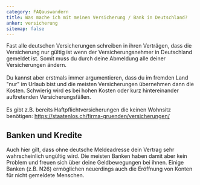 ```yaml
---
category: FAQauswandern
title: Was mache ich mit meinen Versicherung / Bank in Deutschland?
anker: versicherung
sitemap: false
---
```


Fast alle deutschen Versicherungen schreiben in ihren Verträgen, dass die Versicherung nur gültig ist wenn der Versicherungsnehmer in Deutschland gemeldet ist. Somit muss du durch deine Abmeldung alle deiner Versicherungen ändern.
<br><br>
Du kannst aber erstmals immer argumentieren, dass du im fremden Land "nur" im Urlaub bist und die meisten Versicherungen übernehmen dann die Kosten. Schwierig wird es bei hohen Kosten oder kurz hintereinander auftretenden Versicherungsfällen.
<br><br>
Es gibt z.B. bereits Haftpflichtversicherungen die keinen Wohnsitz benötigen: <a href="https://staatenlos.ch/firma-gruenden/versicherungen/#aff=TurtleTrafo&cam=CAMPAIGNKEY">https://staatenlos.ch/firma-gruenden/versicherungen/</a><br>

<h2>Banken und Kredite</h2>
Auch hier gilt, dass ohne deutsche Meldeadresse dein Vertrag sehr wahrscheinlich ungültig wird. Die meisten Banken haben damit aber kein Problem und freuen sich über deine Geldbewegungen bei ihnen. Einige Banken (z.B. N26) ermöglichen neuerdings auch die Eröffnung von Konten für nicht gemeldete Menschen.
